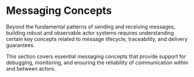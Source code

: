 # Messaging Concepts

Beyond the fundamental patterns of sending and receiving messages, building robust and observable actor systems requires understanding certain key concepts related to message lifecycle, traceability, and delivery guarantees.

This section covers essential messaging concepts that provide support for debugging, monitoring, and ensuring the reliability of communication within and between actors.
